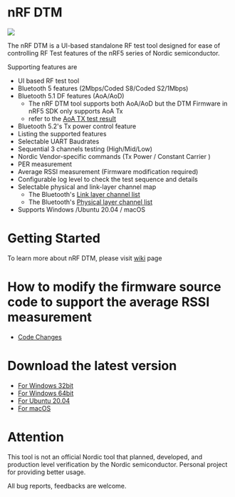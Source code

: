 # nRF DTM

<img src="https://github.com/olleheugene/nRF-DTM/blob/master/pics/DTM_USAGE.gif">

The nRF DTM is a UI-based standalone RF test tool designed for ease of controlling RF Test features of the nRF5 series of Nordic semiconductor.

Supporting features are 
- UI based RF test tool
- Bluetooth 5 features (2Mbps/Coded S8/Coded S2/1Mbps)
- Bluetooth 5.1 DF features (AoA/AoD)
  - The nRF DTM tool supports both AoA/AoD but the DTM Firmware  in nRF5 SDK only supports AoA Tx
  - refer to the [AoA TX test result](https://github.com/olleheugene/nRF-DTM/wiki/AoA-test-result)
- Bluetooth 5.2's Tx power control feature
- Listing the supported features
- Selectable UART Baudrates
- Sequential 3 channels testing   (High/Mid/Low)
- Nordic Vendor-specific commands (Tx Power / Constant Carrier )
- PER measurement
- Average RSSI measurement (Firmware modification required)
- Configurable log level to check the test sequence and details
- Selectable physical and link-layer channel map
  - The Bluetooth's [Link layer channel list](https://github.com/olleheugene/nRF-DTM/raw/master/pics/link_channels_org.png)
  - The Bluetooth's [Physical layer channel list](https://github.com/olleheugene/nRF-DTM/raw/master/pics/physical_channels_org.png)
- Supports Windows /Ubuntu 20.04 / macOS

# Getting Started
To learn more about nRF DTM, please visit [wiki](https://github.com/olleheugene/nRF-DTM/wiki) page

# How to modify the firmware source code to support the average RSSI measurement
- [Code Changes](https://github.com/olleheugene/nRF-DTM/wiki/Code-Changes)

# Download the latest version
- [For Windows 32bit](https://github.com/olleheugene/nRF-DTM/raw/master/Release/Windows_x86/nRF_DTM_x86.exe)  
- [For Windows 64bit](https://github.com/olleheugene/nRF-DTM/raw/master/Release/Windows_x64/nRF_DTM_x64.exe)  
- [For Ubuntu 20.04](https://github.com/olleheugene/nRF-DTM/raw/master/Release/Ubuntu/nRF_DTM_x64_ubuntu)  
- [For macOS](https://github.com/olleheugene/nRF-DTM/raw/master/Release/macOS/nRF_DTM_x64_macOS)

# Attention 
This tool is not an official Nordic tool that planned, developed, and production level verification by the Nordic semiconductor.
Personal project for providing better usage.


All bug reports, feedbacks are welcome.
